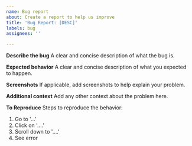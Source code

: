 ```yaml
---
name: Bug report
about: Create a report to help us improve
title: 'Bug Report: [DESC]'
labels: bug
assignees: ''

---
```


**Describe the bug**
A clear and concise description of what the bug is.

**Expected behavior**
A clear and concise description of what you expected to happen.

**Screenshots**
If applicable, add screenshots to help explain your problem.

**Additional context**
Add any other context about the problem here.

**To Reproduce**
Steps to reproduce the behavior:
1. Go to '...'
2. Click on '....'
3. Scroll down to '....'
4. See error

